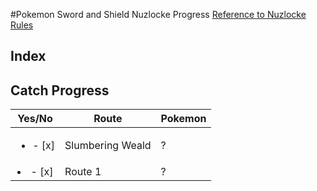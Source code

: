#Pokemon Sword and Shield Nuzlocke Progress
[Reference to Nuzlocke Rules](https://github.com/Tonylaats/Nuzlocke-Sword-and-Shield/blob/main/Rules.md)

## Index


## Catch Progress
| Yes/No | Route | Pokemon
|:----:|--------|--------|
| <ul><li>- [x] </li></ul> | Slumbering Weald | ?
| <li>- [x] </li> | Route 1 | ?
